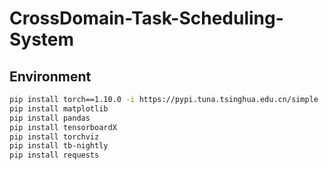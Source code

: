 # CrossDomain-Task-Scheduling-System

## Environment

```bash
pip install torch==1.10.0 -i https://pypi.tuna.tsinghua.edu.cn/simple
pip install matplotlib
pip install pandas
pip install tensorboardX
pip install torchviz
pip install tb-nightly
pip install requests
```

